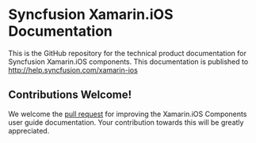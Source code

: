 # Syncfusion Xamarin.iOS Documentation

This is the GitHub repository for the technical product documentation for Syncfusion Xamarin.iOS components. This documentation is published to http://help.syncfusion.com/xamarin-ios

## Contributions Welcome!

We welcome the [pull request](https://docs.github.com/en/github/managing-files-in-a-repository/editing-files-in-another-users-repository) for improving the Xamarin.iOS Components user guide documentation. Your contribution towards this will be greatly appreciated.